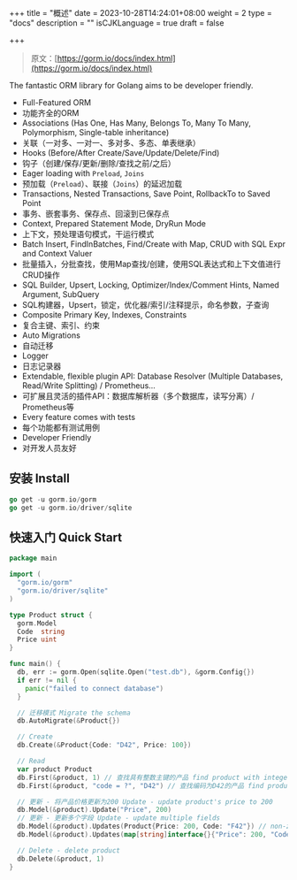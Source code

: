 +++
title = "概述"
date = 2023-10-28T14:24:01+08:00
weight = 2
type = "docs"
description = ""
isCJKLanguage = true
draft = false

+++

> 原文：[https://gorm.io/docs/index.html](https://gorm.io/docs/index.html)

The fantastic ORM library for Golang aims to be developer friendly.

- Full-Featured ORM
- 功能齐全的ORM
- Associations (Has One, Has Many, Belongs To, Many To Many, Polymorphism, Single-table inheritance)
- 关联（一对多、一对一、多对多、多态、单表继承）
- Hooks (Before/After Create/Save/Update/Delete/Find)
- 钩子（创建/保存/更新/删除/查找之前/之后）
- Eager loading with `Preload`, `Joins`
- 预加载（`Preload`）、联接（`Joins`）的延迟加载
- Transactions, Nested Transactions, Save Point, RollbackTo to Saved Point
- 事务、嵌套事务、保存点、回滚到已保存点
- Context, Prepared Statement Mode, DryRun Mode
- 上下文，预处理语句模式，干运行模式
- Batch Insert, FindInBatches, Find/Create with Map, CRUD with SQL Expr and Context Valuer
- 批量插入，分批查找，使用Map查找/创建，使用SQL表达式和上下文值进行CRUD操作
- SQL Builder, Upsert, Locking, Optimizer/Index/Comment Hints, Named Argument, SubQuery
- SQL构建器，Upsert，锁定，优化器/索引/注释提示，命名参数，子查询
- Composite Primary Key, Indexes, Constraints
- 复合主键、索引、约束
- Auto Migrations
- 自动迁移
- Logger
- 日志记录器
- Extendable, flexible plugin API: Database Resolver (Multiple Databases, Read/Write Splitting) / Prometheus…
- 可扩展且灵活的插件API：数据库解析器（多个数据库，读写分离）/ Prometheus等
- Every feature comes with tests
- 每个功能都有测试用例
- Developer Friendly
- 对开发人员友好

## 安装 Install

``` go
go get -u gorm.io/gorm
go get -u gorm.io/driver/sqlite
```

## 快速入门 Quick Start

```go
package main

import (
  "gorm.io/gorm"
  "gorm.io/driver/sqlite"
)

type Product struct {
  gorm.Model
  Code  string
  Price uint
}

func main() {
  db, err := gorm.Open(sqlite.Open("test.db"), &gorm.Config{})
  if err != nil {
    panic("failed to connect database")
  }

  // 迁移模式 Migrate the schema
  db.AutoMigrate(&Product{})

  // Create
  db.Create(&Product{Code: "D42", Price: 100})

  // Read
  var product Product
  db.First(&product, 1) // 查找具有整数主键的产品 find product with integer primary key
  db.First(&product, "code = ?", "D42") // 查找编码为D42的产品 find product with code D42

  // 更新 - 将产品价格更新为200 Update - update product's price to 200
  db.Model(&product).Update("Price", 200)
  // 更新 - 更新多个字段 Update - update multiple fields
  db.Model(&product).Updates(Product{Price: 200, Code: "F42"}) // non-zero fields
  db.Model(&product).Updates(map[string]interface{}{"Price": 200, "Code": "F42"})

  // Delete - delete product
  db.Delete(&product, 1)
}
```